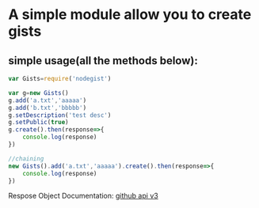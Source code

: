 A simple module allow you to create gists
=========================================

simple usage(all the methods below):
------------

```javascript
var Gists=require('nodegist')

var g=new Gists()
g.add('a.txt','aaaaa')
g.add('b.txt','bbbbb')
g.setDescription('test desc')
g.setPublic(true)
g.create().then(response=>{
	console.log(response)
})

//chaining
new Gists().add('a.txt','aaaaa').create().then(response=>{
	console.log(response)
})
```

Respose Object Documentation:
[github api v3](https://developer.github.com/v3/gists/#response-5)
